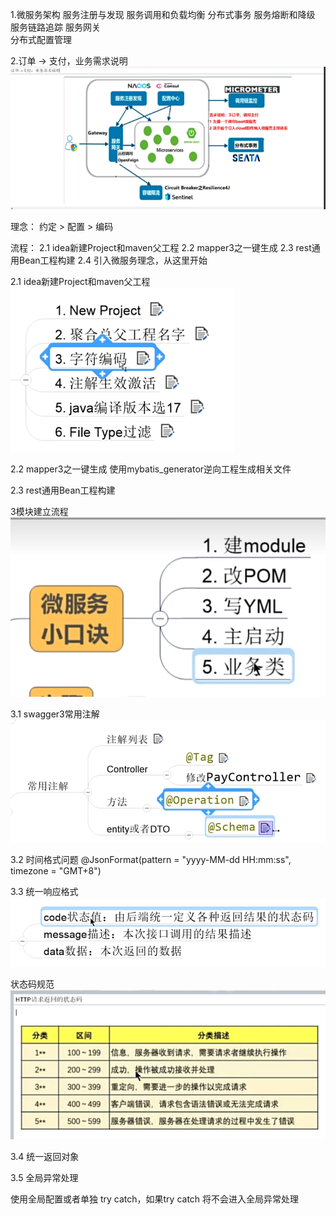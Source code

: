 1.微服务架构
服务注册与发现
服务调用和负载均衡
分布式事务
服务熔断和降级
服务链路追踪
服务网关    
分布式配置管理

2.订单 -> 支付，业务需求说明
![img.png](img/img.png)

理念：
约定 > 配置 > 编码

流程：
2.1 idea新建Project和maven父工程
2.2 mapper3之一键生成
2.3 rest通用Bean工程构建
2.4 引入微服务理念，从这里开始


2.1 idea新建Project和maven父工程
![img_1.png](img/img_1.png)


2.2 mapper3之一键生成
使用mybatis_generator逆向工程生成相关文件

2.3 rest通用Bean工程构建


3模块建立流程
![img.png](img/img4.png)

3.1 swagger3常用注解
![img_1.png](img/img_5.png)

3.2 时间格式问题
@JsonFormat(pattern = "yyyy-MM-dd HH:mm:ss", timezone = "GMT+8")

3.3 统一响应格式
![img_2.png](img/img_2.png)

状态码规范
![img_3.png](img/img_3.png)


3.4 统一返回对象

3.5 全局异常处理

使用全局配置或者单独 try catch，如果try catch 将不会进入全局异常处理




